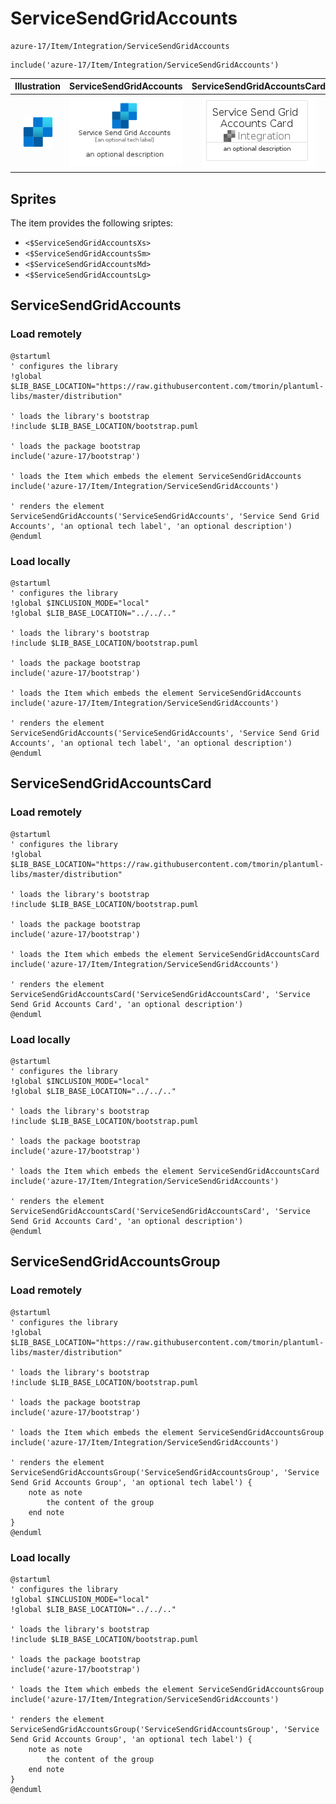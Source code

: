 # ServiceSendGridAccounts


```text
azure-17/Item/Integration/ServiceSendGridAccounts
```

```text
include('azure-17/Item/Integration/ServiceSendGridAccounts')
```



| Illustration | ServiceSendGridAccounts | ServiceSendGridAccountsCard | ServiceSendGridAccountsGroup |
| :---: | :---: | :---: | :---: |
| ![illustration for Illustration](../../../azure-17/Item/Integration/ServiceSendGridAccounts.png) | ![illustration for ServiceSendGridAccounts](../../../azure-17/Item/Integration/ServiceSendGridAccounts.Local.png) | ![illustration for ServiceSendGridAccountsCard](../../../azure-17/Item/Integration/ServiceSendGridAccountsCard.Local.png) | ![illustration for ServiceSendGridAccountsGroup](../../../azure-17/Item/Integration/ServiceSendGridAccountsGroup.Local.png) |



## Sprites
The item provides the following sriptes:

- `<$ServiceSendGridAccountsXs>`
- `<$ServiceSendGridAccountsSm>`
- `<$ServiceSendGridAccountsMd>`
- `<$ServiceSendGridAccountsLg>`





## ServiceSendGridAccounts

### Load remotely
```plantuml
@startuml
' configures the library
!global $LIB_BASE_LOCATION="https://raw.githubusercontent.com/tmorin/plantuml-libs/master/distribution"

' loads the library's bootstrap
!include $LIB_BASE_LOCATION/bootstrap.puml

' loads the package bootstrap
include('azure-17/bootstrap')

' loads the Item which embeds the element ServiceSendGridAccounts
include('azure-17/Item/Integration/ServiceSendGridAccounts')

' renders the element
ServiceSendGridAccounts('ServiceSendGridAccounts', 'Service Send Grid Accounts', 'an optional tech label', 'an optional description')
@enduml
```

### Load locally
```plantuml
@startuml
' configures the library
!global $INCLUSION_MODE="local"
!global $LIB_BASE_LOCATION="../../.."

' loads the library's bootstrap
!include $LIB_BASE_LOCATION/bootstrap.puml

' loads the package bootstrap
include('azure-17/bootstrap')

' loads the Item which embeds the element ServiceSendGridAccounts
include('azure-17/Item/Integration/ServiceSendGridAccounts')

' renders the element
ServiceSendGridAccounts('ServiceSendGridAccounts', 'Service Send Grid Accounts', 'an optional tech label', 'an optional description')
@enduml
```

## ServiceSendGridAccountsCard

### Load remotely
```plantuml
@startuml
' configures the library
!global $LIB_BASE_LOCATION="https://raw.githubusercontent.com/tmorin/plantuml-libs/master/distribution"

' loads the library's bootstrap
!include $LIB_BASE_LOCATION/bootstrap.puml

' loads the package bootstrap
include('azure-17/bootstrap')

' loads the Item which embeds the element ServiceSendGridAccountsCard
include('azure-17/Item/Integration/ServiceSendGridAccounts')

' renders the element
ServiceSendGridAccountsCard('ServiceSendGridAccountsCard', 'Service Send Grid Accounts Card', 'an optional description')
@enduml
```

### Load locally
```plantuml
@startuml
' configures the library
!global $INCLUSION_MODE="local"
!global $LIB_BASE_LOCATION="../../.."

' loads the library's bootstrap
!include $LIB_BASE_LOCATION/bootstrap.puml

' loads the package bootstrap
include('azure-17/bootstrap')

' loads the Item which embeds the element ServiceSendGridAccountsCard
include('azure-17/Item/Integration/ServiceSendGridAccounts')

' renders the element
ServiceSendGridAccountsCard('ServiceSendGridAccountsCard', 'Service Send Grid Accounts Card', 'an optional description')
@enduml
```

## ServiceSendGridAccountsGroup

### Load remotely
```plantuml
@startuml
' configures the library
!global $LIB_BASE_LOCATION="https://raw.githubusercontent.com/tmorin/plantuml-libs/master/distribution"

' loads the library's bootstrap
!include $LIB_BASE_LOCATION/bootstrap.puml

' loads the package bootstrap
include('azure-17/bootstrap')

' loads the Item which embeds the element ServiceSendGridAccountsGroup
include('azure-17/Item/Integration/ServiceSendGridAccounts')

' renders the element
ServiceSendGridAccountsGroup('ServiceSendGridAccountsGroup', 'Service Send Grid Accounts Group', 'an optional tech label') {
    note as note
        the content of the group
    end note
}
@enduml
```

### Load locally
```plantuml
@startuml
' configures the library
!global $INCLUSION_MODE="local"
!global $LIB_BASE_LOCATION="../../.."

' loads the library's bootstrap
!include $LIB_BASE_LOCATION/bootstrap.puml

' loads the package bootstrap
include('azure-17/bootstrap')

' loads the Item which embeds the element ServiceSendGridAccountsGroup
include('azure-17/Item/Integration/ServiceSendGridAccounts')

' renders the element
ServiceSendGridAccountsGroup('ServiceSendGridAccountsGroup', 'Service Send Grid Accounts Group', 'an optional tech label') {
    note as note
        the content of the group
    end note
}
@enduml
```


